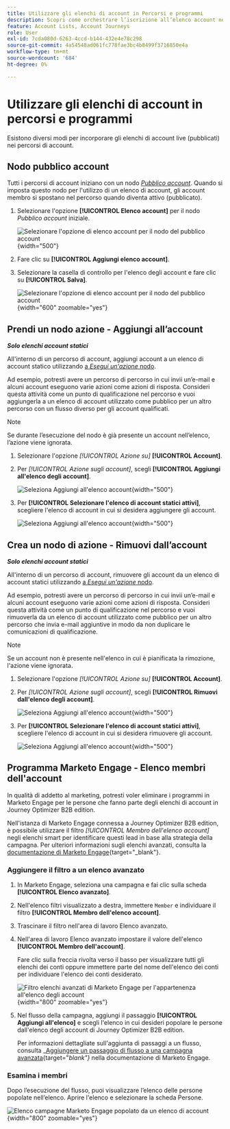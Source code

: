 ```yaml
---
title: Utilizzare gli elenchi di account in Percorsi e programmi
description: Scopri come orchestrare l’iscrizione all’elenco account nei percorsi e filtrare gli elenchi avanzati di Marketo Engage in base all’iscrizione all’elenco account.
feature: Account Lists, Account Journeys
role: User
exl-id: 7cda080d-6263-4ccd-b144-432e4e78c298
source-git-commit: 4a54548ad061fc778fae3bc4b8499f3716850e4a
workflow-type: tm+mt
source-wordcount: '684'
ht-degree: 0%

---
```


# Utilizzare gli elenchi di account in percorsi e programmi

Esistono diversi modi per incorporare gli elenchi di account live (pubblicati) nei percorsi di account.

## Nodo pubblico account

Tutti i percorsi di account iniziano con un nodo [_Pubblico account_](../journeys/account-audience-nodes.md). Quando si imposta questo nodo per l&#39;utilizzo di un elenco di account, gli account membro si spostano nel percorso quando diventa attivo (pubblicato).

1. Selezionare l&#39;opzione **[!UICONTROL Elenco account]** per il nodo _Pubblico account_ iniziale.

   ![Selezionare l&#39;opzione di elenco account per il nodo del pubblico account](../journeys/assets/node-audience-account-list.png){width="500"}

1. Fare clic su **[!UICONTROL Aggiungi elenco account]**.

1. Selezionare la casella di controllo per l&#39;elenco degli account e fare clic su **[!UICONTROL Salva]**.

   ![Selezionare l&#39;opzione di elenco account per il nodo del pubblico account](../journeys/assets/node-audience-account-list-select-dialog.png){width="600" zoomable="yes"}

## Prendi un nodo azione - Aggiungi all’account

**_Solo elenchi account statici_**

All&#39;interno di un percorso di account, aggiungi account a un elenco di account statico utilizzando [a _Esegui un&#39;azione_ nodo](../journeys/action-nodes.md).

Ad esempio, potresti avere un percorso di percorso in cui invii un’e-mail e alcuni account eseguono varie azioni come azioni di risposta. Consideri questa attività come un punto di qualificazione nel percorso e vuoi aggiungerla a un elenco di account utilizzato come pubblico per un altro percorso con un flusso diverso per gli account qualificati.

>[!NOTE]
>
>Se durante l’esecuzione del nodo è già presente un account nell’elenco, l’azione viene ignorata.

1. Selezionare l&#39;opzione _[!UICONTROL Azione su]_ **[!UICONTROL Account]**.

1. Per _[!UICONTROL Azione sugli account]_, scegli **[!UICONTROL Aggiungi all&#39;elenco degli account]**.

   ![Seleziona Aggiungi all&#39;elenco account](../journeys/assets/node-action-account-add-to-account-list.png){width="500"}

1. Per **[!UICONTROL Selezionare l&#39;elenco di account statici attivi]**, scegliere l&#39;elenco di account in cui si desidera aggiungere gli account.

   ![Seleziona Aggiungi all&#39;elenco account](../journeys/assets/node-action-account-add-to-account-list-select.png){width="500"}

## Crea un nodo di azione - Rimuovi dall’account

**_Solo elenchi account statici_**

All&#39;interno di un percorso di account, rimuovere gli account da un elenco di account statici utilizzando [a _Esegui un&#39;azione_ nodo](../journeys/action-nodes.md).

Ad esempio, potresti avere un percorso di percorso in cui invii un’e-mail e alcuni account eseguono varie azioni come azioni di risposta. Consideri questa attività come un punto di qualificazione nel percorso e vuoi rimuoverla da un elenco di account utilizzato come pubblico per un altro percorso che invia e-mail aggiuntive in modo da non duplicare le comunicazioni di qualificazione.

>[!NOTE]
>
>Se un account non è presente nell&#39;elenco in cui è pianificata la rimozione, l&#39;azione viene ignorata.

1. Selezionare l&#39;opzione _[!UICONTROL Azione su]_ **[!UICONTROL Account]**.

1. Per _[!UICONTROL Azione sugli account]_, scegli **[!UICONTROL Rimuovi dall&#39;elenco degli account]**.

   ![Seleziona Aggiungi all&#39;elenco account](../journeys/assets/node-action-account-remove-from-account-list.png){width="500"}

1. Per **[!UICONTROL Selezionare l&#39;elenco di account statici attivi]**, scegliere l&#39;elenco di account in cui si desidera rimuovere gli account.

   ![Seleziona Aggiungi all&#39;elenco account](../journeys/assets/node-action-account-remove-from-account-list-select.png){width="500"}

## Programma Marketo Engage - Elenco membri dell&#39;account

In qualità di addetto al marketing, potresti voler eliminare i programmi in Marketo Engage per le persone che fanno parte degli elenchi di account in Journey Optimizer B2B edition.

Nell&#39;istanza di Marketo Engage connessa a Journey Optimizer B2B edition, è possibile utilizzare il filtro _[!UICONTROL Membro dell&#39;elenco account]_ negli elenchi smart per identificare questi lead in base alla strategia della campagna. Per ulteriori informazioni sugli elenchi avanzati, consulta la [documentazione di Marketo Engage](https://experienceleague.adobe.com/it/docs/marketo/using/product-docs/core-marketo-concepts/smart-lists-and-static-lists/understanding-smart-lists){target="_blank"}.

### Aggiungere il filtro a un elenco avanzato

1. In Marketo Engage, seleziona una campagna e fai clic sulla scheda **[!UICONTROL Elenco avanzato]**.

1. Nell&#39;elenco filtri visualizzato a destra, immettere `Member` e individuare il filtro **[!UICONTROL Membro dell&#39;elenco account]**.

1. Trascinare il filtro nell&#39;area di lavoro Elenco avanzato.

1. Nell&#39;area di lavoro Elenco avanzato impostare il valore dell&#39;elenco **[!UICONTROL Membro dell&#39;account]**.

   Fare clic sulla freccia rivolta verso il basso per visualizzare tutti gli elenchi dei conti oppure immettere parte del nome dell&#39;elenco dei conti per individuare l&#39;elenco dei conti desiderato.

   ![Filtro elenchi avanzati di Marketo Engage per l&#39;appartenenza all&#39;elenco degli account](./assets/account-lists-marketo-engage-smart-list.png){width="800" zoomable="yes"}

1. Nel flusso della campagna, aggiungi il passaggio **[!UICONTROL Aggiungi all&#39;elenco]** e scegli l&#39;elenco in cui desideri popolare le persone dall&#39;elenco degli account di Journey Optimizer B2B edition.

   Per informazioni dettagliate sull&#39;aggiunta di passaggi a un flusso, consulta _[Aggiungere un passaggio di flusso a una campagna avanzata](https://experienceleague.adobe.com/it/docs/marketo/using/product-docs/core-marketo-concepts/smart-campaigns/flow-actions/add-a-flow-step-to-a-smart-campaign){target="_blank"}_ nella documentazione di Marketo Engage.

### Esamina i membri

Dopo l’esecuzione del flusso, puoi visualizzare l’elenco delle persone popolate nell’elenco. Aprire l&#39;elenco e selezionare la scheda Persone.

![Elenco campagne Marketo Engage popolato da un elenco di account](./assets/account-lists-marketo-engage-smart-list-people.png){width="800" zoomable="yes"}
